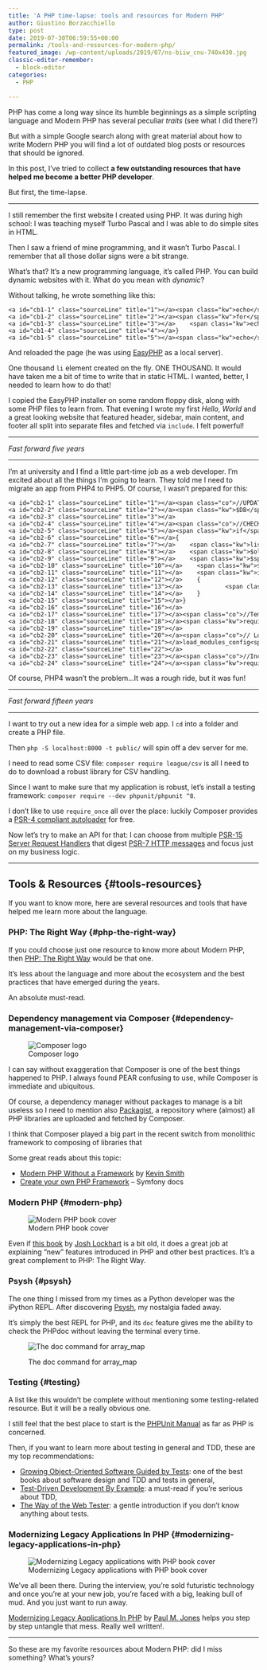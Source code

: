```yaml
---
title: 'A PHP time-lapse: tools and resources for Modern PHP'
author: Giustino Borzacchiello
type: post
date: 2019-07-30T06:59:55+00:00
permalink: /tools-and-resources-for-modern-php/
featured_image: /wp-content/uploads/2019/07/ns-biiw_cnu-740x430.jpg
classic-editor-remember:
  - block-editor
categories:
  - PHP

---
```

PHP has come a long way since its humble beginnings as a simple scripting language and Modern PHP has several peculiar _traits_ (see what I did there?)

But with a simple Google search along with great material about how to write Modern PHP you will find a lot of outdated blog posts or resources that should be ignored.

In this post, I’ve tried to collect **a few outstanding resources that have helped me become a better PHP developer**.

But first, the time-lapse.

<!--more-->

<hr class="wp-block-separator" />

I still remember the first website I created using PHP. It was during high school: I was teaching myself Turbo Pascal and I was able to do simple sites in HTML.

Then I saw a friend of mine programming, and it wasn’t Turbo Pascal. I remember that all those dollar signs were a bit strange.

What’s that? It’s a new programming language, it’s called PHP. You can build dynamic websites with it. What do you mean with _dynamic_?

Without talking, he wrote something like this:

<div id="cb1" class="sourceCode">
  <pre class="sourceCode language-php"><code class="sourceCode php">&lt;a id="cb1-1" class="sourceLine" title="1">&lt;/a>&lt;span class="kw">echo&lt;/span> &lt;span class="st">'&lt;ul&gt;'&lt;/span>&lt;span class="ot">;&lt;/span>
&lt;a id="cb1-2" class="sourceLine" title="2">&lt;/a>&lt;span class="kw">for&lt;/span>&lt;span class="ot">(&lt;/span>&lt;span class="kw">$i&lt;/span>=&lt;span class="dv">0&lt;/span>&lt;span class="ot">;&lt;/span> &lt;span class="kw">$i&lt;/span>&lt;&lt;span class="dv">1000&lt;/span>&lt;span class="ot">;&lt;/span> &lt;span class="kw">$i&lt;/span>++&lt;span class="ot">)&lt;/span>{
&lt;a id="cb1-3" class="sourceLine" title="3">&lt;/a>    &lt;span class="kw">echo&lt;/span> &lt;span class="st">'&lt;li&gt;Item number '&lt;/span> . &lt;span class="kw">$i&lt;/span> . &lt;span class="st">'&lt;/li&gt;'&lt;/span>&lt;span class="ot">;&lt;/span>
&lt;a id="cb1-4" class="sourceLine" title="4">&lt;/a>}
&lt;a id="cb1-5" class="sourceLine" title="5">&lt;/a>&lt;span class="kw">echo&lt;/span> &lt;span class="st">'&lt;/ul&gt;'&lt;/span>&lt;span class="ot">;&lt;/span></code></pre>
</div>

And reloaded the page (he was using [EasyPHP][1] as a local server).

One thousand `li` element created on the fly. ONE THOUSAND. It would have taken me a bit of time to write that in static HTML. I wanted, better, I needed to learn how to do that!

I copied the EasyPHP installer on some random floppy disk, along with some PHP files to learn from. That evening I wrote my first _Hello, World_ and a great looking website that featured header, sidebar, main content, and footer all split into separate files and fetched via `include`. I felt powerful!

<hr class="wp-block-separator" />

_Fast forward five years_

<hr class="wp-block-separator" />

I’m at university and I find a little part-time job as a web developer. I’m excited about all the things I’m going to learn. They told me I need to migrate an app from PHP4 to PHP5. Of course, I wasn’t prepared for this:

<div id="cb2" class="sourceCode">
  <pre class="sourceCode language-php"><code class="sourceCode php">&lt;a id="cb2-1" class="sourceLine" title="1">&lt;/a>&lt;span class="co">//UPDATE LAST ACTION&lt;/span>
&lt;a id="cb2-2" class="sourceLine" title="2">&lt;/a>&lt;span class="kw">$DB&lt;/span>-&gt;Execute&lt;span class="ot">(&lt;/span>&lt;span class="st">"UPDATE users SET last_action=NOW() WHERE id="&lt;/span>.&lt;span class="kw">$_SESSION&lt;/span>&lt;span class="ot">[&lt;/span>&lt;span class="st">'fw_userid'&lt;/span>&lt;span class="ot">]&lt;/span> &lt;span class="ot">);&lt;/span>
&lt;a id="cb2-3" class="sourceLine" title="3">&lt;/a>
&lt;a id="cb2-4" class="sourceLine" title="4">&lt;/a>&lt;span class="co">//CHECK FOR EXPIRED PASSWORD&lt;/span>
&lt;a id="cb2-5" class="sourceLine" title="5">&lt;/a>&lt;span class="kw">if&lt;/span> &lt;span class="ot">(&lt;/span>&lt;span class="kw">$CONF&lt;/span>&lt;span class="ot">[&lt;/span>&lt;span class="st">'days_cpw'&lt;/span>&lt;span class="ot">]&lt;/span> &gt; &lt;span class="dv">0&lt;/span>&lt;span class="ot">)&lt;/span>
&lt;a id="cb2-6" class="sourceLine" title="6">&lt;/a>{
&lt;a id="cb2-7" class="sourceLine" title="7">&lt;/a>    &lt;span class="kw">list&lt;/span>&lt;span class="ot">(&lt;/span>&lt;span class="kw">$yy&lt;/span>&lt;span class="ot">,&lt;/span>&lt;span class="kw">$mm&lt;/span>&lt;span class="ot">,&lt;/span>&lt;span class="kw">$dd&lt;/span>&lt;span class="ot">)&lt;/span> = &lt;span class="fu">explode&lt;/span>&lt;span class="ot">(&lt;/span>&lt;span class="st">"-"&lt;/span>&lt;span class="ot">,&lt;/span>&lt;span class="kw">$_SESSION&lt;/span>&lt;span class="ot">[&lt;/span>&lt;span class="st">'user'&lt;/span>&lt;span class="ot">][&lt;/span>&lt;span class="st">'last_pw_change'&lt;/span>&lt;span class="ot">]);&lt;/span>
&lt;a id="cb2-8" class="sourceLine" title="8">&lt;/a>    &lt;span class="kw">$olddata&lt;/span> = &lt;span class="fu">mktime&lt;/span>&lt;span class="ot">(&lt;/span>&lt;span class="dv">2&lt;/span>&lt;span class="ot">,&lt;/span>&lt;span class="dv">0&lt;/span>&lt;span class="ot">,&lt;/span>&lt;span class="dv">0&lt;/span>&lt;span class="ot">,&lt;/span>&lt;span class="kw">$mm&lt;/span>&lt;span class="ot">,&lt;/span>&lt;span class="kw">$dd&lt;/span>&lt;span class="ot">,&lt;/span>&lt;span class="kw">$yy&lt;/span>&lt;span class="ot">);&lt;/span>
&lt;a id="cb2-9" class="sourceLine" title="9">&lt;/a>    &lt;span class="kw">$span&lt;/span> = &lt;span class="fu">time&lt;/span>&lt;span class="ot">()&lt;/span> - &lt;span class="kw">$olddata&lt;/span>&lt;span class="ot">;&lt;/span>
&lt;a id="cb2-10" class="sourceLine" title="10">&lt;/a>    &lt;span class="kw">$days_passed&lt;/span> = &lt;span class="kw">$span&lt;/span> / &lt;span class="ot">(&lt;/span>&lt;span class="dv">60&lt;/span>*&lt;span class="dv">60&lt;/span>*&lt;span class="dv">24&lt;/span>&lt;span class="ot">);&lt;/span>
&lt;a id="cb2-11" class="sourceLine" title="11">&lt;/a>    &lt;span class="kw">if&lt;/span> &lt;span class="ot">(&lt;/span>&lt;span class="kw">$days_passed&lt;/span> &gt; &lt;span class="kw">$CONF&lt;/span>&lt;span class="ot">[&lt;/span>&lt;span class="st">'days_cpw'&lt;/span>&lt;span class="ot">]&lt;/span> && !&lt;span class="fu">strstr&lt;/span>&lt;span class="ot">(&lt;/span>&lt;span class="kw">$_SERVER&lt;/span>&lt;span class="ot">[&lt;/span>&lt;span class="kw">SCRIPT_NAME&lt;/span>&lt;span class="ot">],&lt;/span>&lt;span class="st">"mod_user"&lt;/span>&lt;span class="ot">)&lt;/span> && !&lt;span class="fu">strstr&lt;/span>&lt;span class="ot">(&lt;/span>&lt;span class="kw">$_SERVER&lt;/span>&lt;span class="ot">[&lt;/span>&lt;span class="kw">SCRIPT_NAME&lt;/span>&lt;span class="ot">],&lt;/span>&lt;span class="st">"calendar_iframe"&lt;/span>&lt;span class="ot">)&lt;/span>  && !&lt;span class="fu">strstr&lt;/span>&lt;span class="ot">(&lt;/span>&lt;span class="kw">$_SERVER&lt;/span>&lt;span class="ot">[&lt;/span>&lt;span class="kw">SCRIPT_NAME&lt;/span>&lt;span class="ot">],&lt;/span>&lt;span class="st">"cron_web_start"&lt;/span>&lt;span class="ot">)&lt;/span> &lt;span class="ot">)&lt;/span>
&lt;a id="cb2-12" class="sourceLine" title="12">&lt;/a>    {
&lt;a id="cb2-13" class="sourceLine" title="13">&lt;/a>            &lt;span class="fu">header&lt;/span>&lt;span class="ot">(&lt;/span>&lt;span class="st">"location: "&lt;/span>.&lt;span class="kw">$CONF&lt;/span>&lt;span class="ot">[&lt;/span>&lt;span class="st">'url_base'&lt;/span>&lt;span class="ot">]&lt;/span>.&lt;span class="kw">$CONF&lt;/span>&lt;span class="ot">[&lt;/span>&lt;span class="st">'dir_modules'&lt;/span>&lt;span class="ot">]&lt;/span>.&lt;span class="st">'admin/pages/mod_user.php?id='&lt;/span>.&lt;span class="kw">$_SESSION&lt;/span>&lt;span class="ot">[&lt;/span>&lt;span class="st">'fw_userid'&lt;/span>&lt;span class="ot">]&lt;/span>.&lt;span class="st">'&action=cp'&lt;/span>&lt;span class="ot">);&lt;/span>
&lt;a id="cb2-14" class="sourceLine" title="14">&lt;/a>    }
&lt;a id="cb2-15" class="sourceLine" title="15">&lt;/a>}
&lt;a id="cb2-16" class="sourceLine" title="16">&lt;/a>
&lt;a id="cb2-17" class="sourceLine" title="17">&lt;/a>&lt;span class="co">//Template inizialization&lt;/span>
&lt;a id="cb2-18" class="sourceLine" title="18">&lt;/a>&lt;span class="kw">require_once&lt;/span> &lt;span class="ot">(&lt;/span>&lt;span class="st">"template.php"&lt;/span>&lt;span class="ot">);&lt;/span>
&lt;a id="cb2-19" class="sourceLine" title="19">&lt;/a>
&lt;a id="cb2-20" class="sourceLine" title="20">&lt;/a>&lt;span class="co">// Load Modules configuration in memory&lt;/span>
&lt;a id="cb2-21" class="sourceLine" title="21">&lt;/a>load_modules_config&lt;span class="ot">();&lt;/span>
&lt;a id="cb2-22" class="sourceLine" title="22">&lt;/a>
&lt;a id="cb2-23" class="sourceLine" title="23">&lt;/a>&lt;span class="co">//Include permission manager&lt;/span>
&lt;a id="cb2-24" class="sourceLine" title="24">&lt;/a>&lt;span class="kw">require_once&lt;/span> &lt;span class="ot">(&lt;/span>&lt;span class="st">"permission.php"&lt;/span>&lt;span class="ot">);&lt;/span></code></pre>
</div>

Of course, PHP4 wasn’t the problem…It was a rough ride, but it was fun!

<hr class="wp-block-separator" />

_Fast forward fifteen years_

<hr class="wp-block-separator" />

I want to try out a new idea for a simple web app. I `cd` into a folder and create a PHP file.

Then `php -S localhost:8000 -t public/` will spin off a dev server for me.

I need to read some CSV file: `composer require league/csv` is all I need to do to download a robust library for CSV handling.

Since I want to make sure that my application is robust, let’s install a testing framework: `composer require --dev phpunit/phpunit ^8`.

I don’t like to use `require_once` all over the place: luckily Composer provides a [PSR-4 compliant autoloader][2] for free.

Now let’s try to make an API for that: I can choose from multiple [PSR-15 Server Request Handlers][3] that digest [PSR-7 HTTP messages][4] and focus just on my business logic.

<hr class="wp-block-separator" />

## Tools & Resources {#tools-resources}

If you want to know more, here are several resources and tools that have helped me learn more about the language.

### PHP: The Right Way {#php-the-right-way}

If you could choose just one resource to know more about Modern PHP, then [PHP: The Right Way][5] would be that one.

It’s less about the language and more about the ecosystem and the best practices that have emerged during the years.

An absolute must-read.

### Dependency management via Composer {#dependency-management-via-composer}

<div class="wp-block-image">
  <figure class="aligncenter"><img src="https://i2.wp.com/v1.giustino.blog/wp-content/uploads/2019/07/logo-composer.png?w=1100&#038;ssl=1" alt="Composer logo" data-recalc-dims="1" /><figcaption>Composer logo</figcaption></figure>
</div>

I can say without exaggeration that Composer is one of the best things happened to PHP. I always found PEAR confusing to use, while Composer is immediate and ubiquitous.

Of course, a dependency manager without packages to manage is a bit useless so I need to mention also [Packagist][6], a repository where (almost) all PHP libraries are uploaded and fetched by Composer.

I think that Composer played a big part in the recent switch from monolithic framework to composing of libraries that

Some great reads about this topic:

  * [Modern PHP Without a Framework][7] by [Kevin Smith][8]
  * [Create your own PHP Framework][9] &#8211; Symfony docs

### Modern PHP {#modern-php}

<div class="wp-block-image">
  <figure class="aligncenter"><img src="https://i0.wp.com/v1.giustino.blog/wp-content/uploads/2019/07/modern-php-cover.jpg?w=1100&#038;ssl=1" alt="Modern PHP book cover" data-recalc-dims="1" /><figcaption>Modern PHP book cover</figcaption></figure>
</div>

Even if [this book][10] by [Josh Lockhart][11] is a bit old, it does a great job at explaining “new” features introduced in PHP and other best practices. It’s a great complement to PHP: The Right Way.

### Psysh {#psysh}

The one thing I missed from my times as a Python developer was the iPython REPL. After discovering [Psysh][12], my nostalgia faded away.

It’s simply the best REPL for PHP, and its `doc` feature gives me the ability to check the PHPdoc without leaving the terminal every time.<figure class="wp-block-image">

<img src="https://i1.wp.com/v1.giustino.blog/wp-content/uploads/2019/07/psysh-doc-command.png?w=1100&#038;ssl=1" alt="The doc command for array_map" data-recalc-dims="1" /> <figcaption>The doc command for array_map</figcaption></figure> 

### Testing {#testing}

A list like this wouldn’t be complete without mentioning some testing-related resource. But it will be a really obvious one.

I still feel that the best place to start is the [PHPUnit Manual][13] as far as PHP is concerned.

Then, if you want to learn more about testing in general and TDD, these are my top recommendations:

  * [Growing Object-Oriented Software Guided by Tests][14]: one of the best books about software design and TDD and tests in general,
  * [Test-Driven Development By Example][15]: a must-read if you’re serious about TDD,
  * [The Way of the Web Tester][16]: a gentle introduction if you don’t know anything about tests.

### Modernizing Legacy Applications In PHP {#modernizing-legacy-applications-in-php}

<div class="wp-block-image">
  <figure class="aligncenter"><img src="https://i2.wp.com/v1.giustino.blog/wp-content/uploads/2019/07/modernizing-legacy-applications-php-book-cover.png?w=1100&#038;ssl=1" alt="Modernizing Legacy applications with PHP book cover" data-recalc-dims="1" /><figcaption>Modernizing Legacy applications with PHP book cover</figcaption></figure>
</div>

We’ve all been there. During the interview, you’re sold futuristic technology and once you’re at your new job, you’re faced with a big, leaking bull of mud. And you just want to run away.

[Modernizing Legacy Applications In PHP][17] by [Paul M. Jones][18] helps you step by step untangle that mess. Really well written!.

<hr class="wp-block-separator" />

So these are my favorite resources about Modern PHP: did I miss something? What’s yours?

 [1]: https://www.easyphp.org/
 [2]: https://www.php-fig.org/psr/psr-4/
 [3]: https://www.php-fig.org/psr/psr-15/
 [4]: https://www.php-fig.org/psr/psr-7/
 [5]: https://phptherightway.com/
 [6]: https://packagist.org/
 [7]: https://kevinsmith.io/modern-php-without-a-framework
 [8]: https://twitter.com/_kevinsmith
 [9]: https://symfony.com/doc/current/create_framework/index.html
 [10]: https://www.amazon.com/Modern-PHP-Features-Good-Practices/dp/1491905018
 [11]: https://twitter.com/codeguy
 [12]: https://psysh.org/
 [13]: https://phpunit.readthedocs.io/en/8.2/
 [14]: http://www.growing-object-oriented-software.com/
 [15]: https://www.amazon.it/Test-Driven-Development-Example-Kent-Beck/dp/0321146530
 [16]: https://pragprog.com/book/jrtest/the-way-of-the-web-tester
 [17]: https://leanpub.com/mlaphp
 [18]: http://paul-m-jones.com/